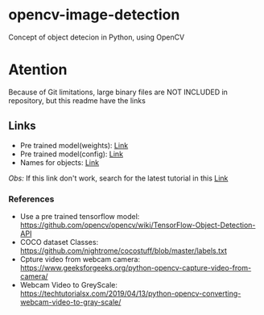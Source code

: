 # opencv-image-detection
Concept of object detecion in Python, using OpenCV

# Atention
Because of Git limitations, large binary files are NOT INCLUDED in repository, 
but this readme have the links

## Links

- Pre trained model(weights): [Link](download.tensorflow.org/models/object_detection/ssd_mobilenet_v3_large_coco_2020_01_14.tar.gz)
- Pre trained model(config): [Link](https://gist.github.com/dkurt/54a8e8b51beb3bd3f770b79e56927bd7)
- Names for objects: [Link](https://github.com/YunYang1994/tensorflow-yolov3/blob/master/data/classes/coco.names)

*Obs:* If this link don't work, search for the latest tutorial in this [Link](https://github.com/opencv/opencv/wiki/TensorFlow-Object-Detection-API)

### References

- Use a pre trained tensorflow model: https://github.com/opencv/opencv/wiki/TensorFlow-Object-Detection-API
- COCO dataset Classes: https://github.com/nightrome/cocostuff/blob/master/labels.txt
- Cpture video from webcam camera: https://www.geeksforgeeks.org/python-opencv-capture-video-from-camera/
- Webcam Video to GreyScale: https://techtutorialsx.com/2019/04/13/python-opencv-converting-webcam-video-to-gray-scale/